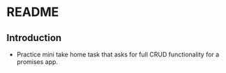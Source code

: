 # README

## Introduction

* Practice mini take home task that asks for full CRUD functionality for a promises app. 
